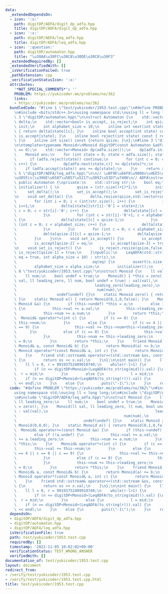 ```yaml
---
data:
  _extendedDependsOn:
  - icon: ':x:'
    path: digitDP/ADFA/digit_dp_adfa.hpp
    title: digitDP/ADFA/digit_dp_adfa.hpp
  - icon: ':x:'
    path: digitDP/ADFA/leq_adfa.hpp
    title: digitDP/ADFA/leq_adfa.hpp
  - icon: ':question:'
    path: digitDP/automaton.hpp
    title: "\u30AA\u30FC\u30C8\u30DE\u30C8\u30F3"
  _extendedRequiredBy: []
  _extendedVerifiedWith: []
  _isVerificationFailed: true
  _pathExtension: cpp
  _verificationStatusIcon: ':x:'
  attributes:
    '*NOT_SPECIAL_COMMENTS*': ''
    PROBLEM: https://yukicoder.me/problems/no/362
    links:
    - https://yukicoder.me/problems/no/362
  bundledCode: "#line 1 \"test/yukicoder/1953.test.cpp\"\n#define PROBLEM \"https://yukicoder.me/problems/no/362\"\
    \n#include <bits/stdc++.h>\nusing namespace std;\nusing ll = long long;\n\n#line\
    \ 3 \"digitDP/automaton.hpp\"\n\nstruct Automaton {\n    std::vector<std::vector<int>>\
    \ delta;\n    std::vector<bool> is_accept, is_reject;\n    int qsize;\n    int\
    \ init;\n    int alphabet_size = 10;\n    inline int next(int state, int c) const\
    \ { return delta[state][c]; }\n    inline bool accept(int state) const { return\
    \ is_accept[state]; }\n    inline bool reject(int state) const { return is_reject[state];\
    \ }\n    inline int size() const {return qsize; }\n};\n#line 3 \"digitDP/ADFA/digit_dp_adfa.hpp\"\
    \n\ntemplate<typename Monoid>\nMonoid digitDP(const Automaton &adfa) {\n    assert(adfa.init\
    \ == 0);\n    std::vector<Monoid> dp(adfa.size());\n    dp[adfa.init] = Monoid::e();\n\
    \    Monoid ans;\n    for (int state = 0; state < adfa.size(); state++) {\n  \
    \      if (adfa.reject(state)) continue;\n        for (int c = 0; c < adfa.alphabet_size;\
    \ c++) {\n            dp[adfa.next(state,c)] += dp[state]*c;\n        }\n    \
    \    if (adfa.accept(state)) ans += dp[state];\n    }\n    return ans;\n}\n#line\
    \ 5 \"digitDP/ADFA/leq_adfa.hpp\"\n\n// \u8F9E\u66F8\u9806s\u4EE5\u4E0B\u306E\u9577\
    \u3055|s|\u306E\u6587\u5B57\u5217\u3092\u53D7\u7406\n// ADFA\nstruct LeqADFA :\
    \ public Automaton {\nprivate:\n    std::string str;\n    bool eq;\n\n    void\
    \ initializer() { \n        qsize = (str.size()+1)*2;\n        init = 0;\n   \
    \     set_delta();\n        set_is_accept();\n        set_is_reject();\n    }\n\
    \n    void set_delta() {\n        delta.resize(qsize,std::vector<int>(alphabet_size,0));\n\
    \        for (int i = 0; i < (int)str.size(); i++) {\n            int state =\
    \ i<<1;\n            delta[state][str[i]-'0'] = state+2;\n            for (int\
    \ c = 0; c < str[i]-'0'; c++) {\n                delta[state][c] = state+1;\n\
    \            }\n            for (int c = str[i]-'0'+1; c < alphabet_size; c++)\
    \ {\n                delta[state][c] = qsize-1;\n            }\n            for\
    \ (int c = 0; c < alphabet_size; c++) {\n                delta[state+1][c] = state+3;\n\
    \            }\n        }\n        for (int c = 0; c < alphabet_size; c++) {\n\
    \            delta[qsize-2][c] = qsize-1;\n            delta[qsize-1][c] = qsize-1;\n\
    \        }\n    }\n\n    void set_is_accept() {\n        is_accept.resize(qsize,false);\n\
    \        is_accept[qsize-2] = eq;\n        is_accept[qsize-3] = true;\n    }\n\
    \n    void set_is_reject() {\n        is_reject.resize(qsize,false);\n       \
    \ is_reject[qsize-1] = true;\n    }\npublic:\n    LeqADFA(std::string s, bool\
    \ eq = true, int alpha_size = 10) : str(s),\n                                \
    \                                  eq(eq) {\n        assert(s.size() >= 1);\n\
    \        alphabet_size = alpha_size;\n        initializer();\n    }\n};\n#line\
    \ 8 \"test/yukicoder/1953.test.cpp\"\n\nstruct Monoid {\n    ll val;\n    ll leading_zero;\n\
    \    ll num;\n    bool undef = true;\n    Monoid() { *this = zero(); }\n    Monoid(ll\
    \ val, ll leading_zero, ll num, bool undef = true) : val(val),\n             \
    \                                   leading_zero(leading_zero),\n            \
    \                                    num(num),\n                             \
    \                  undef(undef) {}\n    static Monoid zero() { return Monoid(0,0,0);\
    \ }\n    static Monoid e() { return Monoid(0,1,0,false); }\n    Monoid& operator+=(const\
    \ Monoid &a) {\n        if (this->undef) *this = a;\n        else if (!a.undef)\
    \ {\n            this->val += a.val;\n            this->leading_zero += a.leading_zero;\n\
    \            this->num += a.num;\n        }\n        return *this;\n    }\n  \
    \  Monoid& operator*=(int c) {\n        if (c == 0) {\n            this->val +=\
    \ this->num;\n        }\n        else {\n            if (c == 4 || c == 6 || c\
    \ == 9) {\n                this->val += this->num+this->leading_zero;\n      \
    \      }\n            else if (c == 8) {\n                this->val += (this->num+this->leading_zero)*2;\n\
    \            }\n            this->num += this->leading_zero;\n            this->leading_zero\
    \ = 0;\n        }\n        return *this;\n    }\n    friend Monoid operator+(const\
    \ Monoid& a, const Monoid& b) {\n        return Monoid(a) += b;\n    }\n    friend\
    \ Monoid operator*(const Monoid& a, int c) {\n        return Monoid(a) *= c;\n\
    \    }\n    friend std::ostream& operator<<(std::ostream &os, const Monoid &x)\
    \ {\n        return os << x.val;\n    }\n};\n\nint main() {\n    ll n;cin >> n;\n\
    \    ll l = 0, r = 99193752409910740;\n    while(r-l>1) {\n        ll mid = (l+r)/2;\n\
    \        if (n <= digitDP<Monoid>(LeqADFA(to_string(mid))).val) {\n          \
    \  r = mid;\n        }\n        else {\n            l = mid;\n        }\n    }\n\
    \    if (n == digitDP<Monoid>(LeqADFA(to_string(r))).val) {\n        cout << r\
    \ << endl;\n    }\n    else {\n        puts(\"-1\");\n    }\n    return 0;\n}\n"
  code: "#define PROBLEM \"https://yukicoder.me/problems/no/362\"\n#include <bits/stdc++.h>\n\
    using namespace std;\nusing ll = long long;\n\n#include \"digitDP/ADFA/digit_dp_adfa.hpp\"\
    \n#include \"digitDP/ADFA/leq_adfa.hpp\"\n\nstruct Monoid {\n    ll val;\n   \
    \ ll leading_zero;\n    ll num;\n    bool undef = true;\n    Monoid() { *this\
    \ = zero(); }\n    Monoid(ll val, ll leading_zero, ll num, bool undef = true)\
    \ : val(val),\n                                                leading_zero(leading_zero),\n\
    \                                                num(num),\n                 \
    \                              undef(undef) {}\n    static Monoid zero() { return\
    \ Monoid(0,0,0); }\n    static Monoid e() { return Monoid(0,1,0,false); }\n  \
    \  Monoid& operator+=(const Monoid &a) {\n        if (this->undef) *this = a;\n\
    \        else if (!a.undef) {\n            this->val += a.val;\n            this->leading_zero\
    \ += a.leading_zero;\n            this->num += a.num;\n        }\n        return\
    \ *this;\n    }\n    Monoid& operator*=(int c) {\n        if (c == 0) {\n    \
    \        this->val += this->num;\n        }\n        else {\n            if (c\
    \ == 4 || c == 6 || c == 9) {\n                this->val += this->num+this->leading_zero;\n\
    \            }\n            else if (c == 8) {\n                this->val += (this->num+this->leading_zero)*2;\n\
    \            }\n            this->num += this->leading_zero;\n            this->leading_zero\
    \ = 0;\n        }\n        return *this;\n    }\n    friend Monoid operator+(const\
    \ Monoid& a, const Monoid& b) {\n        return Monoid(a) += b;\n    }\n    friend\
    \ Monoid operator*(const Monoid& a, int c) {\n        return Monoid(a) *= c;\n\
    \    }\n    friend std::ostream& operator<<(std::ostream &os, const Monoid &x)\
    \ {\n        return os << x.val;\n    }\n};\n\nint main() {\n    ll n;cin >> n;\n\
    \    ll l = 0, r = 99193752409910740;\n    while(r-l>1) {\n        ll mid = (l+r)/2;\n\
    \        if (n <= digitDP<Monoid>(LeqADFA(to_string(mid))).val) {\n          \
    \  r = mid;\n        }\n        else {\n            l = mid;\n        }\n    }\n\
    \    if (n == digitDP<Monoid>(LeqADFA(to_string(r))).val) {\n        cout << r\
    \ << endl;\n    }\n    else {\n        puts(\"-1\");\n    }\n    return 0;\n}"
  dependsOn:
  - digitDP/ADFA/digit_dp_adfa.hpp
  - digitDP/automaton.hpp
  - digitDP/ADFA/leq_adfa.hpp
  isVerificationFile: true
  path: test/yukicoder/1953.test.cpp
  requiredBy: []
  timestamp: '2022-11-05 10:02:02+09:00'
  verificationStatus: TEST_WRONG_ANSWER
  verifiedWith: []
documentation_of: test/yukicoder/1953.test.cpp
layout: document
redirect_from:
- /verify/test/yukicoder/1953.test.cpp
- /verify/test/yukicoder/1953.test.cpp.html
title: test/yukicoder/1953.test.cpp
---
```

